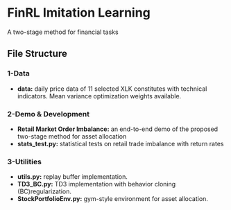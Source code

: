 # FinRL Imitation Learning

A two-stage method for financial tasks

## File Structure

### **1-Data**		
+ **data:** daily price data of 11 selected XLK constitutes with technical indicators. Mean variance optimization weights available. 

### **2-Demo & Development**
+ **Retail Market Order Imbalance:** an end-to-end demo of the proposed two-stage method for asset allocation
+ **stats_test.py:** statistical tests on retail trade imbalance with return rates

### **3-Utilities**
+ **utils.py:** replay buffer implementation.
+ **TD3_BC.py:** TD3 implementation with behavior cloning (BC)regularization.
+ **StockPortfolioEnv.py:** gym-style environment for asset allocation.
